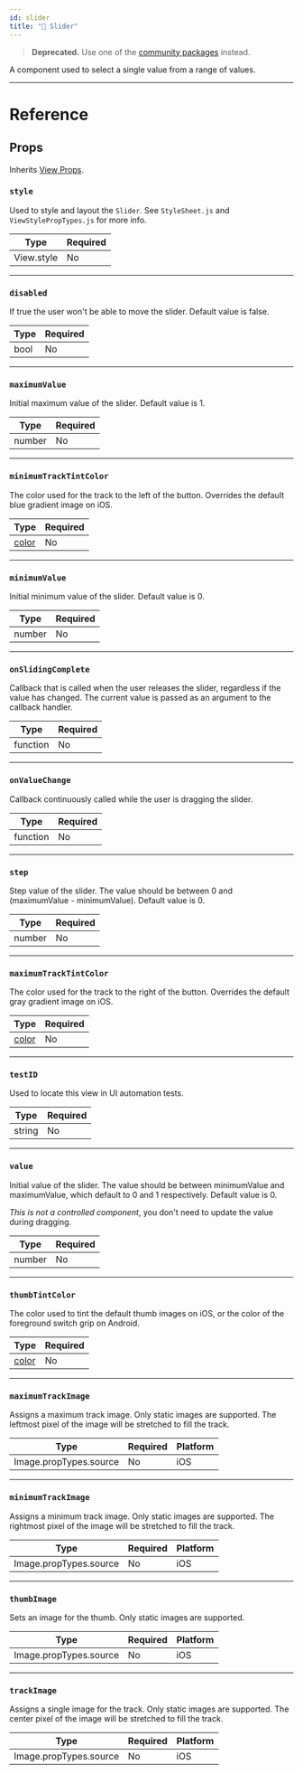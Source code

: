 ```yaml
---
id: slider
title: "🚧 Slider"
---
```


> **Deprecated.** Use one of the [community packages](https://reactnative.directory/?search=slider) instead.

A component used to select a single value from a range of values.

---

# Reference

## Props

Inherits [View Props](versioned_docs/version-0.72/view.md#props).

### `style`

Used to style and layout the `Slider`. See `StyleSheet.js` and `ViewStylePropTypes.js` for more info.

| Type       | Required |
| ---------- | -------- |
| View.style | No       |

---

### `disabled`

If true the user won't be able to move the slider. Default value is false.

| Type | Required |
| ---- | -------- |
| bool | No       |

---

### `maximumValue`

Initial maximum value of the slider. Default value is 1.

| Type   | Required |
| ------ | -------- |
| number | No       |

---

### `minimumTrackTintColor`

The color used for the track to the left of the button. Overrides the default blue gradient image on iOS.

| Type                                           | Required |
| ---------------------------------------------- | -------- |
| [color](versioned_docs/version-0.72/colors.md) | No       |

---

### `minimumValue`

Initial minimum value of the slider. Default value is 0.

| Type   | Required |
| ------ | -------- |
| number | No       |

---

### `onSlidingComplete`

Callback that is called when the user releases the slider, regardless if the value has changed. The current value is passed as an argument to the callback handler.

| Type     | Required |
| -------- | -------- |
| function | No       |

---

### `onValueChange`

Callback continuously called while the user is dragging the slider.

| Type     | Required |
| -------- | -------- |
| function | No       |

---

### `step`

Step value of the slider. The value should be between 0 and (maximumValue - minimumValue). Default value is 0.

| Type   | Required |
| ------ | -------- |
| number | No       |

---

### `maximumTrackTintColor`

The color used for the track to the right of the button. Overrides the default gray gradient image on iOS.

| Type                                           | Required |
| ---------------------------------------------- | -------- |
| [color](versioned_docs/version-0.72/colors.md) | No       |

---

### `testID`

Used to locate this view in UI automation tests.

| Type   | Required |
| ------ | -------- |
| string | No       |

---

### `value`

Initial value of the slider. The value should be between minimumValue and maximumValue, which default to 0 and 1 respectively. Default value is 0.

_This is not a controlled component_, you don't need to update the value during dragging.

| Type   | Required |
| ------ | -------- |
| number | No       |

---

### `thumbTintColor`

The color used to tint the default thumb images on iOS, or the color of the foreground switch grip on Android.

| Type                                           | Required |
| ---------------------------------------------- | -------- |
| [color](versioned_docs/version-0.72/colors.md) | No       |

---

### `maximumTrackImage`

Assigns a maximum track image. Only static images are supported. The leftmost pixel of the image will be stretched to fill the track.

| Type                   | Required | Platform |
| ---------------------- | -------- | -------- |
| Image.propTypes.source | No       | iOS      |

---

### `minimumTrackImage`

Assigns a minimum track image. Only static images are supported. The rightmost pixel of the image will be stretched to fill the track.

| Type                   | Required | Platform |
| ---------------------- | -------- | -------- |
| Image.propTypes.source | No       | iOS      |

---

### `thumbImage`

Sets an image for the thumb. Only static images are supported.

| Type                   | Required | Platform |
| ---------------------- | -------- | -------- |
| Image.propTypes.source | No       | iOS      |

---

### `trackImage`

Assigns a single image for the track. Only static images are supported. The center pixel of the image will be stretched to fill the track.

| Type                   | Required | Platform |
| ---------------------- | -------- | -------- |
| Image.propTypes.source | No       | iOS      |
